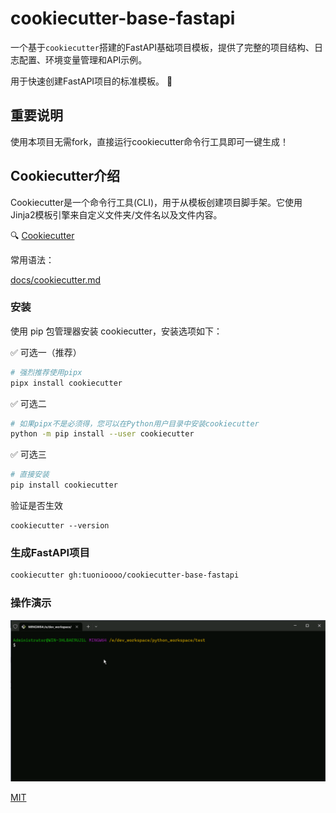 # cookiecutter-base-fastapi

一个基于`cookiecutter`搭建的FastAPI基础项目模板，提供了完整的项目结构、日志配置、环境变量管理和API示例。
  
用于快速创建FastAPI项目的标准模板。 🚀  

## 重要说明  

使用本项目无需fork，直接运行cookiecutter命令行工具即可一键生成！  

## Cookiecutter介绍  

Cookiecutter是一个命令行工具(CLI)，用于从模板创建项目脚手架。它使用Jinja2模板引擎来自定义文件夹/文件名以及文件内容。  

🔍 [Cookiecutter](https://github.com/cookiecutter/cookiecutter)

常用语法：

[docs/cookiecutter.md](docs/cookiecutter.md)

### 安装

使用 pip 包管理器安装 cookiecutter，安装选项如下：

✅ 可选一（推荐）

```bash
# 强烈推荐使用pipx
pipx install cookiecutter
```

✅ 可选二
  
```bash
# 如果pipx不是必须得，您可以在Python用户目录中安装cookiecutter
python -m pip install --user cookiecutter
```

✅ 可选三

```bash
# 直接安装
pip install cookiecutter  
```

验证是否生效

```
cookiecutter --version
```

### 生成FastAPI项目
```bash  
cookiecutter gh:tuonioooo/cookiecutter-base-fastapi 
```  

### 操作演示  

![示例](./docs/cookiecutter-base-fastapi-cli.gif)  


[MIT](LICENSE)

